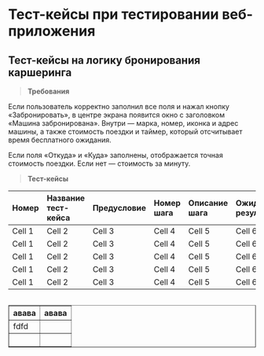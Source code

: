 # Тест-кейсы при тестировании веб-приложения

## Тест-кейсы на логику бронирования каршеринга

> **Требования**

Если пользователь корректно заполнил все поля и нажал кнопку «Забронировать», в центре экрана появится окно с заголовком «Машина забронирована». Внутри — марка, номер, иконка и адрес машины, а также стоимость поездки и таймер, который отсчитывает время бесплатного ожидания.

Если поля «Откуда» и «Куда» заполнены, отображается точная стоимость поездки. Если нет — стоимость за минуту.

> **Тест-кейсы**

| Номер  | Название тест-кейса  | Предусловие  | Номер шага  | Описание шага  | Ожидаемый результат  | Окружение  | Статус  | Ссылка на баг-репорт  |
|:----------|:----------|:----------|:----------|:----------|:----------|:----------|:----------|:----------|
| Cell 1    | Cell 2    | Cell 3    | Cell 4    | Cell 5    | Cell 6    | Cell 7    | Cell 8    | Cell 9    |
| Cell 1    | Cell 2    | Cell 3    | Cell 4    | Cell 5    | Cell 6    | Cell 7    | Cell 8    | Cell 9    |
| Cell 1    | Cell 2    | Cell 3    | Cell 4    | Cell 5    | Cell 6    | Cell 7    | Cell 8    | Cell 9    |
| Cell 1    | Cell 2    | Cell 3    | Cell 4    | Cell 5    | Cell 6    | Cell 7    | Cell 8    | Cell 9    |
| Cell 1    | Cell 2    | Cell 3    | Cell 4    | Cell 5    | Cell 6    | Cell 7    | Cell 8    | Cell 9    |


<table align="left" border="1" cellpadding="1" cellspacing="1" style="width:100%">
	<thead>
		<tr>
			<th scope="col">авава</th>
			<th scope="col">авава</th>
		</tr>
	</thead>
	<tbody>
		<tr>
			<td>fdfd</td>
			<td>&nbsp;</td>
		</tr>
		<tr>
			<td>&nbsp;</td>
			<td>&nbsp;</td>
		</tr>
	</tbody>
</table>